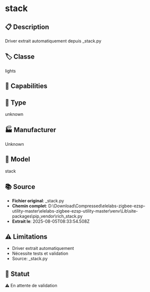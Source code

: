 # stack

## 📋 Description
Driver extrait automatiquement depuis _stack.py

## 🏷️ Classe
lights

## 🔧 Capabilities


## 📡 Type
unknown

## 🏭 Manufacturer
Unknown

## 📱 Model
stack

## 📚 Source
- **Fichier original**: _stack.py
- **Chemin complet**: D:\Download\Compressed\elelabs-zigbee-ezsp-utility-master\elelabs-zigbee-ezsp-utility-master\venv\Lib\site-packages\pip\_vendor\rich\_stack.py
- **Extrait le**: 2025-08-05T08:33:54.508Z

## ⚠️ Limitations
- Driver extrait automatiquement
- Nécessite tests et validation
- Source: _stack.py

## 🚀 Statut
⚠️ En attente de validation
